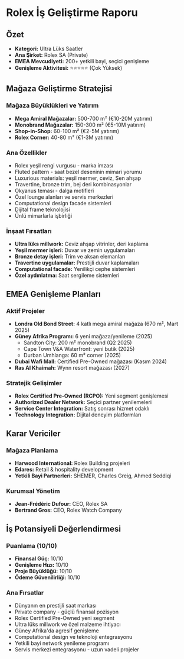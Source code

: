 # Rolex İş Geliştirme Raporu

## Özet
- **Kategori:** Ultra Lüks Saatler
- **Ana Şirket:** Rolex SA (Private)
- **EMEA Mevcudiyeti:** 200+ yetkili bayi, seçici genişleme
- **Genişleme Aktivitesi:** ⭐⭐⭐⭐⭐ (Çok Yüksek)

## Mağaza Geliştirme Stratejisi

### Mağaza Büyüklükleri ve Yatırım
- **Mega Amiral Mağazalar:** 500-700 m² (€10-20M yatırım)
- **Monobrand Mağazalar:** 150-300 m² (€5-10M yatırım)
- **Shop-in-Shop:** 60-100 m² (€2-5M yatırım)
- **Rolex Corner:** 40-80 m² (€1-3M yatırım)

### Ana Özellikler
- Rolex yeşil rengi vurgusu - marka imzası
- Fluted pattern - saat bezel deseninin mimari yorumu
- Luxurious materials: yeşil mermer, ceviz, Sen ahşap
- Travertine, bronze trim, bej deri kombinasyonlar
- Okyanus teması - dalga motifleri
- Özel lounge alanları ve servis merkezleri
- Computational design facade sistemleri
- Dijital frame teknolojisi
- Ünlü mimarlarla işbirliği

### İnşaat Fırsatları
- **Ultra lüks millwork:** Ceviz ahşap vitrinler, deri kaplama
- **Yeşil mermer işleri:** Duvar ve zemin uygulamaları
- **Bronze detay işleri:** Trim ve aksan elemanları
- **Travertine uygulamalar:** Prestijli duvar kaplamaları
- **Computational facade:** Yenilikçi cephe sistemleri
- **Özel aydınlatma:** Saat sergileme sistemleri

## EMEA Genişleme Planları

### Aktif Projeler
- **Londra Old Bond Street:** 4 katlı mega amiral mağaza (670 m², Mart 2025)
- **Güney Afrika Programı:** 6 yeni mağaza/yenileme (2025)
  - Sandton City: 200 m² monobrand (Q2 2025)
  - Cape Town V&A Waterfront: yeni butik (2025)
  - Durban Umhlanga: 60 m² corner (2025)
- **Dubai Wafi Mall:** Certified Pre-Owned mağazası (Kasım 2024)
- **Ras Al Khaimah:** Wynn resort mağazası (2027)

### Stratejik Gelişimler
- **Rolex Certified Pre-Owned (RCPO):** Yeni segment genişlemesi
- **Authorized Dealer Network:** Seçici partner yenilemeleri
- **Service Center Integration:** Satış sonrası hizmet odaklı
- **Technology Integration:** Dijital deneyim platformları

## Karar Vericiler

### Mağaza Planlama
- **Harwood International:** Rolex Building projeleri
- **Edares:** Retail & hospitality development
- **Yetkili Bayi Partnerleri:** SHEMER, Charles Greig, Ahmed Seddiqi

### Kurumsal Yönetim
- **Jean-Frédéric Dufour:** CEO, Rolex SA
- **Bertrand Gros:** CEO, Rolex Watch Company

## İş Potansiyeli Değerlendirmesi

### Puanlama (10/10)
- **Finansal Güç:** 10/10
- **Genişleme Hızı:** 10/10
- **Proje Büyüklüğü:** 10/10
- **Ödeme Güvenilirliği:** 10/10

### Ana Fırsatlar
- Dünyanın en prestijli saat markası
- Private company - güçlü finansal pozisyon
- Rolex Certified Pre-Owned yeni segment
- Ultra lüks millwork ve özel malzeme ihtiyacı
- Güney Afrika'da agresif genişleme
- Computational design ve teknoloji entegrasyonu
- Yetkili bayi network yenileme programı
- Servis merkezi entegrasyonu - uzun vadeli projeler